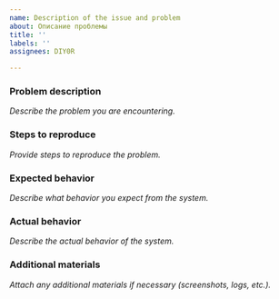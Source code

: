 ```yaml
---
name: Description of the issue and problem
about: Описание проблемы
title: ''
labels: ''
assignees: DIY0R

---
```


### Problem description

_Describe the problem you are encountering._

### Steps to reproduce

_Provide steps to reproduce the problem._

### Expected behavior

_Describe what behavior you expect from the system._

### Actual behavior

_Describe the actual behavior of the system._

### Additional materials

_Attach any additional materials if necessary (screenshots, logs, etc.)._
